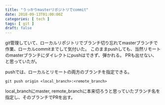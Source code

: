 ```yaml
---
title: "うっかりmasterリポジトリでcommit"
date: 2018-09-13T01:00:00Z
categories: [ tech ]
tags: [ git ]
draft: false
---
```


git管理していて、ローカルリポジトリでブランチ切り忘れてmasterブランチで作業、ローカルcommitまでして気付いた。
このままpushしても、当然リモートのmasterブランチにダイレクトにpushはできず、弾かれる。
PRも出せない、と思っていたが。

pushでは、ローカルとリモートの両方のブランチを指定できる。
```
git push origin <local_branch>:<remote_branch>
```
local_branchにmaster, remote_branchに本来切ろうと思っていたブランチ名を指定し、そのブランチでPRを出す。
